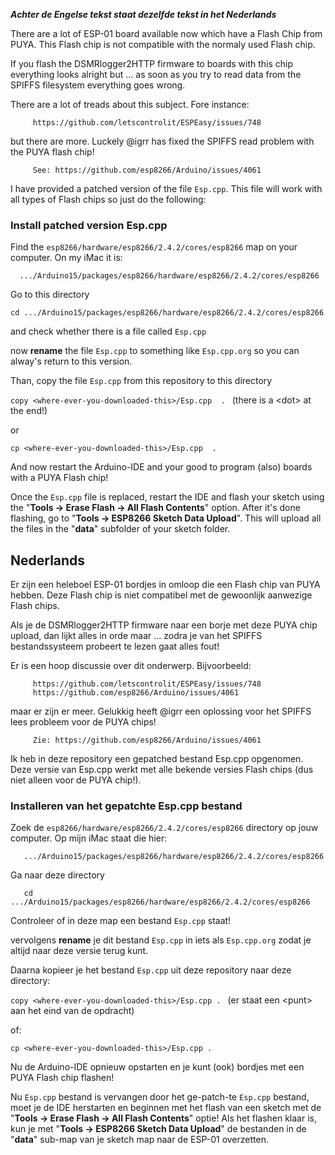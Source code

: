 ***Achter de Engelse tekst staat dezelfde tekst in het Nederlands***

There are a lot of ESP-01 board available now which have a Flash Chip from PUYA.
This Flash chip is not compatible with the normaly used Flash chip.

If you flash the DSMRlogger2HTTP firmware to boards with this chip everything looks alright but ...
as soon as you try to read data from the SPIFFS filesystem everything goes wrong.

There are a lot of treads about this subject. Fore instance:

```
     https://github.com/letscontrolit/ESPEasy/issues/748
```

but there are more. Luckely @igrr has fixed the SPIFFS read problem with the PUYA flash chip!

```
     See: https://github.com/esp8266/Arduino/issues/4061
```

I have provided a patched version of the file ```Esp.cpp```. This file will work with all types of Flash
chips so just do the following:

### Install patched version Esp.cpp
Find the ```esp8266/hardware/esp8266/2.4.2/cores/esp8266``` map on your computer. On my iMac it is:

```   .../Arduino15/packages/esp8266/hardware/esp8266/2.4.2/cores/esp8266 ```

Go to this directory

``` cd .../Arduino15/packages/esp8266/hardware/esp8266/2.4.2/cores/esp8266 ```

and check whether there is a file called ```Esp.cpp```

now **rename** the file ```Esp.cpp``` to something like ```Esp.cpp.org``` so you can alway's return to this version.

Than, copy the file ```Esp.cpp``` from this repository to this directory

```copy <where-ever-you-downloaded-this>/Esp.cpp  . ``` (there is a &lt;dot&gt; at the end!)

or

```cp <where-ever-you-downloaded-this>/Esp.cpp  . ``` 

And now restart the Arduino-IDE and your good to program (also) boards with a PUYA Flash chip!

Once the ```Esp.cpp``` file is replaced, restart the IDE and flash your sketch using 
the "**Tools -> Erase Flash -> All Flash Contents**" option. 
After it's done flashing, go to "**Tools -> ESP8266 Sketch Data Upload**". This will upload all the 
files in the "**data**" subfolder of your sketch folder.

## Nederlands
Er zijn een heleboel ESP-01 bordjes in omloop die een Flash chip van PUYA hebben.
Deze Flash chip is niet compatibel met de gewoonlijk aanwezige Flash chips.

Als je de DSMRlogger2HTTP firmware naar een borje met deze PUYA chip upload, dan lijkt alles in orde maar ...
zodra je van het SPIFFS bestandssysteem probeert te lezen gaat alles fout!

Er is een hoop discussie over dit onderwerp. Bijvoorbeeld:
```
     https://github.com/letscontrolit/ESPEasy/issues/748
     https://github.com/esp8266/Arduino/issues/4061
```
maar er zijn er meer. Gelukkig heeft @igrr een oplossing voor het SPIFFS lees probleem voor de PUYA chips!
```
     Zie: https://github.com/esp8266/Arduino/issues/4061
```
Ik heb in deze repository een gepatched bestand Esp.cpp opgenomen. Deze versie van Esp.cpp werkt met 
alle bekende versies Flash chips (dus niet alleen voor de PUYA chip!).

### Installeren van het gepatchte Esp.cpp bestand
Zoek de ```esp8266/hardware/esp8266/2.4.2/cores/esp8266``` directory op jouw computer. Op mijn iMac staat die hier:
```
   .../Arduino15/packages/esp8266/hardware/esp8266/2.4.2/cores/esp8266 
```
Ga naar deze directory
```
   cd .../Arduino15/packages/esp8266/hardware/esp8266/2.4.2/cores/esp8266 
```
Controleer of in deze map een bestand ```Esp.cpp``` staat!

vervolgens **rename** je dit bestand ```Esp.cpp``` in iets als ```Esp.cpp.org``` zodat 
je altijd naar deze versie terug kunt.

Daarna kopieer je het bestand ```Esp.cpp``` uit deze repository naar deze directory:

```copy <where-ever-you-downloaded-this>/Esp.cpp . ``` (er staat een &lt;punt&gt; aan het eind van de opdracht)

of:

```cp <where-ever-you-downloaded-this>/Esp.cpp . ``` 

Nu de Arduino-IDE opnieuw opstarten en je kunt (ook) bordjes met een PUYA Flash chip flashen!

Nu ```Esp.cpp``` bestand is vervangen door het ge-patch-te ```Esp.cpp``` bestand, moet je de IDE herstarten en beginnen
met het flash van een sketch met de "**Tools -> Erase Flash -> All Flash Contents**" optie! 
Als het flashen klaar is, kun je met "**Tools -> ESP8266 Sketch Data Upload**" de bestanden in de "**data**" sub-map van je sketch map naar de ESP-01 overzetten.
